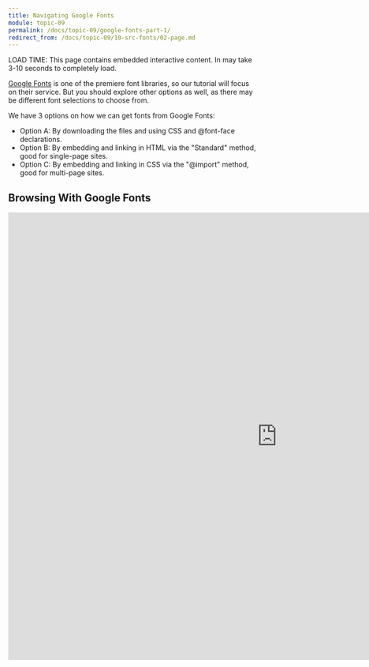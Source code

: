 ```yaml
---
title: Navigating Google Fonts
module: topic-09
permalink: /docs/topic-09/google-fonts-part-1/
redirect_from: /docs/topic-09/10-src-fonts/02-page.md
---
```


<div class="divider-heading"></div>

<span class="label label-warning">LOAD TIME:</span> This page contains embedded interactive content. In may take 3-10 seconds to completely load.

[Google Fonts](https://fonts.google.com) is one of the premiere font libraries, so our tutorial will focus on their service. But you should explore other options as well, as there may be different font selections to choose from.

We have 3 options on how we can get fonts from Google Fonts:
- Option A: By downloading the files and using CSS and @font-face declarations.
- Option B: By embedding and linking in HTML via the "Standard" method, good for single-page sites.
- Option C: By embedding and linking in CSS via the "@import" method, good for multi-page sites.

## Browsing With Google Fonts

<iframe src="https://h5p.org/h5p/embed/227295" width="1090" height="907" frameborder="0" allowfullscreen="allowfullscreen"></iframe>
